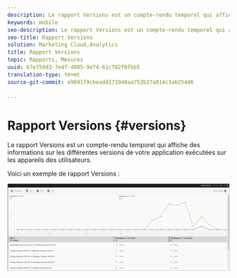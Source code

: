 ```yaml
---
description: Le rapport Versions est un compte-rendu temporel qui affiche des informations sur les différentes versions de votre application exécutées sur les appareils des utilisateurs.
keywords: mobile
seo-description: Le rapport Versions est un compte-rendu temporel qui affiche des informations sur les différentes versions de votre application exécutées sur les appareils des utilisateurs.
seo-title: Rapport Versions
solution: Marketing Cloud,Analytics
title: Rapport Versions
topic: Rapports, Mesures
uuid: 67e759d3-7e4f-4985-9e74-61c782f0fbb5
translation-type: tm+mt
source-git-commit: e9691f9cbeadd171948aa752b27a014c3ab254d6

---
```



# Rapport Versions {#versions}

Le rapport Versions est un compte-rendu temporel qui affiche des informations sur les différentes versions de votre application exécutées sur les appareils des utilisateurs.

Voici un exemple de rapport Versions :

![](assets/report_versions.png)

